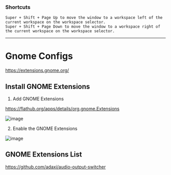 ### Shortcuts

```
Super + Shift + Page Up to move the window to a workspace left of the current workspace on the workspace selector.
Super + Shift + Page Down to move the window to a workspace right of the current workspace on the workspace selector.
```
---

# Gnome Configs

https://extensions.gnome.org/

## Install GNOME Extensions
1. Add GNOME Extensions


https://flathub.org/apps/details/org.gnome.Extensions

![image](https://user-images.githubusercontent.com/14207635/122647926-f851b980-d126-11eb-9cdc-6d19d412bd2c.png)


2. Enable the GNOME Extensions

![image](https://user-images.githubusercontent.com/14207635/122648368-4798e980-d129-11eb-8445-ead23cb9c322.png)


## GNOME Extensions List

https://github.com/adaxi/audio-output-switcher
